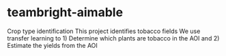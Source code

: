 # teambright-aimable
Crop type identification
This project identifies tobacco fields
We use transfer learning to 1) Determine which plants are tobacco in the AOI and 2) Estimate the yields from the AOI
